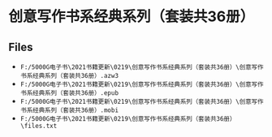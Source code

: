 # 创意写作书系经典系列（套装共36册）

## Files

- `F:/5000G电子书\2021书籍更新\0219\创意写作书系经典系列（套装共36册）\创意写作书系经典系列（套装共36册）.azw3`
- `F:/5000G电子书\2021书籍更新\0219\创意写作书系经典系列（套装共36册）\创意写作书系经典系列（套装共36册）.epub`
- `F:/5000G电子书\2021书籍更新\0219\创意写作书系经典系列（套装共36册）\创意写作书系经典系列（套装共36册）.mobi`
- `F:/5000G电子书\2021书籍更新\0219\创意写作书系经典系列（套装共36册）\files.txt`
